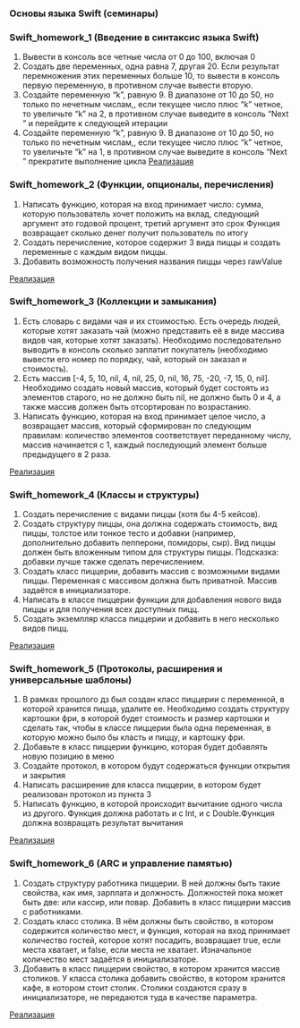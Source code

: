 ### Основы языка Swift (семинары)

### Swift_homework_1 (Введение в синтаксис языка Swift)

1. Вывести в консоль все четные числа от 0 до 100, включая 0
2. Создать две переменных, одна равна 7, другая 20. Если результат перемножения этих переменных больше 10, то вывести в консоль первую переменную, в противном случае вывести вторую.
3. Создайте переменную “k”, равную 9. В диапазоне от 10 до 50, но только по нечетным числам,, если текущее число плюс “k” четное, то увеличьте  “k” на 2, в противном случае выведите в консоль “Next ” и перейдите к следующей итерации
4. Создайте переменную “k”, равную 9. В диапазоне от 10 до 50, но только по нечетным числам,, если текущее число плюс “k” четное, то увеличьте  “k” на 1, в противном случае выведите в консоль “Next ” прекратите выполнение цикла
[Реализация](https://github.com/Almomsk/Swift_Basics/blob/main/Seminar_1.swift)

### Swift_homework_2 (Функции, опционалы, перечисления)

1. Написать функцию, которая на вход принимает число: сумма, которую пользователь хочет положить на вклад, следующий аргумент это годовой  процент, третий аргумент это срок Функция возвращает сколько денег получит пользователь по итогу
2. Создать перечисление, которое содержит 3 вида пиццы и создать  переменные с каждым видом пиццы.
3. Добавить возможность получения названия пиццы через  rawValue

[Реализация](https://github.com/Almomsk/Swift_Basics/blob/main/Seminar_2.swift) 

### Swift_homework_3 (Коллекции и замыкания)

1. Есть словарь с видами чая и их стоимостью. Есть очередь людей, которые хотят заказать чай (можно представить её в виде массива видов чая, которые хотят заказать). Необходимо последовательно выводить в консоль сколько заплатит покупатель (необходимо вывести его номер по порядку, чай, который он заказал и стоимость).
2. Есть массив [-4, 5, 10, nil, 4, nil, 25, 0, nil, 16, 75, -20, -7, 15, 0, nil]. Необходимо создать новый массив, который будет состоять из элементов старого, но не должно быть nil, не должно быть 0 и 4, а также массив должен быть отсортирован по возрастанию.
3. Написать функцию, которая на вход принимает целое число, а возвращает массив, который сформирован по следующим правилам: количество элементов соответствует переданному числу, массив начинается с 1, каждый последующий элемент больше предыдущего в 2 раза.

[Реализация](https://github.com/Almomsk/Swift_Basics/blob/main/Seminar_3.swift)

### Swift_homework_4 (Классы и структуры)

1. Создать перечисление с видами пиццы (хотя бы 4-5 кейсов).
2. Создать структуру пиццы, она должна содержать стоимость, вид пиццы, толстое или тонкое тесто и добавки (например, дополнительно добавить пепперони, помидоры, сыр). Вид пиццы должен быть вложенным типом для структуры пиццы. Подсказка: добавки лучше также сделать перечислением.
3. Создать класс пиццерии, добавить массив с возможными видами пиццы. Переменная с массивом должна быть приватной. Массив задаётся в инициализаторе.
4. Написать в классе пиццерии функции для добавления нового вида пиццы и для получения всех доступных пицц.
5. Создать экземпляр класса пиццерии и добавить в него несколько видов пицц.

[Реализация](https://github.com/Almomsk/Swift_Basics/blob/main/Seminar_4.swift) 

### Swift_homework_5 (Протоколы, расширения и универсальные шаблоны)

1. В рамках прошлого дз был создан класс пиццерии с переменной, в которой хранится пицца, удалите ее. Необходимо создать структуру картошки фри, в которой будет стоимость и размер картошки и сделать так, чтобы в классе пиццерии была одна переменная, в которую можно было бы класть и пиццу, и картошку фри.
2. Добавьте в класс пиццерии функцию, которая будет добавлять новую позицию в меню
3. Создайте протокол, в котором будут содержаться функции открытия и закрытия
4. Написать расширение для класса пиццерии, в  котором будет реализован протокол из пункта 3
5. Написать функцию, в которой происходит вычитание одного числа из другого. Функция должна работать и с Int, и с Double.Функция должна возвращать результат вычитания

[Реализация](https://github.com/Almomsk/Swift_Basics/blob/main/Seminar_5.swift) 

### Swift_homework_6 (ARC и управление памятью)

1. Создать структуру работника пиццерии. В ней должны быть такие свойства, как имя, зарплата и должность.
Должностей пока может быть две: или кассир, или повар.
Добавить в класс пиццерии массив с работниками.
2. Создать класс столика. В нём должны быть свойство, в котором содержится количество мест, и функция, которая на вход принимает количество гостей, которое хотят посадить, возвращает true, если места хватает, и false, если места не хватает. Изначальное количество мест задаётся в инициализаторе.
3. Добавить в класс пиццерии свойство, в котором хранится массив столиков. У класса столика добавить свойство, в котором хранится кафе, в котором стоит столик. Столики создаются сразу в инициализаторе, не передаются туда в качестве параметра.

[Реализация](https://github.com/Almomsk/Swift_Basics/blob/main/Seminar_6.swift) 
